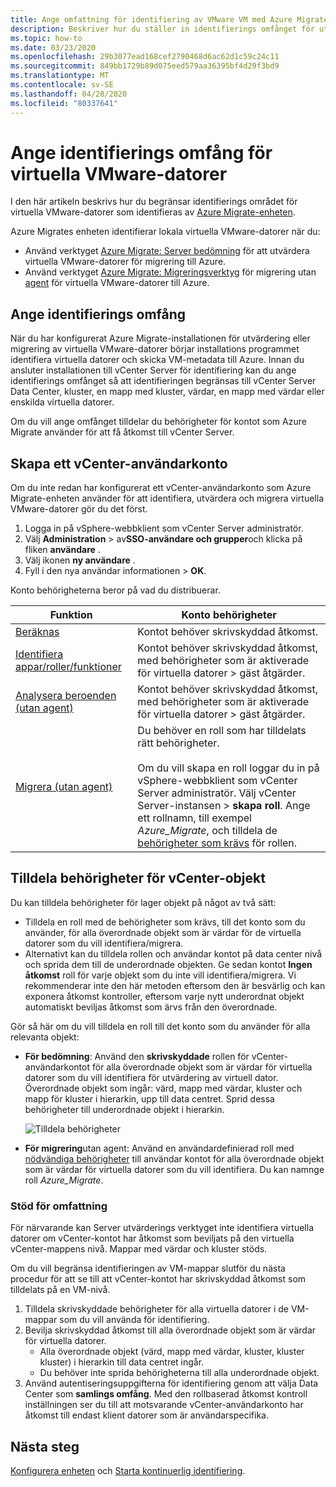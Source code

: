 ```yaml
---
title: Ange omfattning för identifiering av VMware VM med Azure Migrate
description: Beskriver hur du ställer in identifierings omfånget för utvärdering av virtuella VMware-datorer och migrering med Azure Migrate.
ms.topic: how-to
ms.date: 03/23/2020
ms.openlocfilehash: 29b3077ead168cef2790468d6ac62d1c59c24c11
ms.sourcegitcommit: 849bb1729b89d075eed579aa36395bf4d29f3bd9
ms.translationtype: MT
ms.contentlocale: sv-SE
ms.lasthandoff: 04/28/2020
ms.locfileid: "80337641"
---
```

# <a name="set-discovery-scope-for-vmware-vms"></a>Ange identifierings omfång för virtuella VMware-datorer

I den här artikeln beskrivs hur du begränsar identifierings området för virtuella VMware-datorer som identifieras av [Azure Migrate-enheten](migrate-appliance-architecture.md).

Azure Migrates enheten identifierar lokala virtuella VMware-datorer när du: 

- Använd verktyget [Azure Migrate: Server bedömning](migrate-services-overview.md#azure-migrate-server-assessment-tool) för att utvärdera virtuella VMware-datorer för migrering till Azure.
- Använd verktyget [Azure Migrate: Migreringsverktyg](migrate-services-overview.md#azure-migrate-server-migration-tool) för migrering utan [agent](server-migrate-overview.md) för virtuella VMware-datorer till Azure.

## <a name="set-discovery-scope"></a>Ange identifierings omfång


När du har konfigurerat Azure Migrate-installationen för utvärdering eller migrering av virtuella VMware-datorer börjar installations programmet identifiera virtuella datorer och skicka VM-metadata till Azure. Innan du ansluter installationen till vCenter Server för identifiering kan du ange identifierings omfånget så att identifieringen begränsas till vCenter Server Data Center, kluster, en mapp med kluster, värdar, en mapp med värdar eller enskilda virtuella datorer.

Om du vill ange omfånget tilldelar du behörigheter för kontot som Azure Migrate använder för att få åtkomst till vCenter Server.

## <a name="create-a-vcenter-user-account"></a>Skapa ett vCenter-användarkonto

Om du inte redan har konfigurerat ett vCenter-användarkonto som Azure Migrate-enheten använder för att identifiera, utvärdera och migrera virtuella VMware-datorer gör du det först.

1.    Logga in på vSphere-webbklient som vCenter Server administratör.
2.    Välj **Administration** > av**SSO-användare och grupper**och klicka på fliken **användare** .
3.    Välj ikonen **ny användare** .
4.    Fyll i den nya användar informationen > **OK**.

Konto behörigheterna beror på vad du distribuerar.

**Funktion** | **Konto behörigheter**
--- | ---
[Beräknas](tutorial-assess-vmware.md)| Kontot behöver skrivskyddad åtkomst.
[Identifiera appar/roller/funktioner](how-to-discover-applications.md) | Kontot behöver skrivskyddad åtkomst, med behörigheter som är aktiverade för virtuella datorer > gäst åtgärder.
[Analysera beroenden (utan agent)](how-to-create-group-machine-dependencies-agentless.md) | Kontot behöver skrivskyddad åtkomst, med behörigheter som är aktiverade för virtuella datorer > gäst åtgärder.
[Migrera (utan agent)](tutorial-migrate-vmware.md) | Du behöver en roll som har tilldelats rätt behörigheter.<br/><br/> Om du vill skapa en roll loggar du in på vSphere-webbklient som vCenter Server administratör. Välj vCenter Server-instansen > **skapa roll**. Ange ett rollnamn, till exempel <em>Azure_Migrate</em>, och tilldela de [behörigheter som krävs](migrate-support-matrix-vmware-migration.md#agentless-vmware-servers) för rollen.


## <a name="assign-permissions-on-vcenter-objects"></a>Tilldela behörigheter för vCenter-objekt

Du kan tilldela behörigheter för lager objekt på något av två sätt:

- Tilldela en roll med de behörigheter som krävs, till det konto som du använder, för alla överordnade objekt som är värdar för de virtuella datorer som du vill identifiera/migrera.
- Alternativt kan du tilldela rollen och användar kontot på data center nivå och sprida dem till de underordnade objekten. Ge sedan kontot **Ingen åtkomst** roll för varje objekt som du inte vill identifiera/migrera. Vi rekommenderar inte den här metoden eftersom den är besvärlig och kan exponera åtkomst kontroller, eftersom varje nytt underordnat objekt automatiskt beviljas åtkomst som ärvs från den överordnade.

Gör så här om du vill tilldela en roll till det konto som du använder för alla relevanta objekt:

- **För bedömning**: Använd den **skrivskyddade** rollen för vCenter-användarkontot för alla överordnade objekt som är värdar för virtuella datorer som du vill identifiera för utvärdering av virtuell dator. Överordnade objekt som ingår: värd, mapp med värdar, kluster och mapp för kluster i hierarkin, upp till data centret. Sprid dessa behörigheter till underordnade objekt i hierarkin.

    ![Tilldela behörigheter](./media/tutorial-assess-vmware/assign-perms.png)

- **För migrering**utan agent: Använd en användardefinierad roll med [nödvändiga behörigheter](migrate-support-matrix-vmware-migration.md#agentless-vmware-servers) till användar kontot för alla överordnade objekt som är värdar för virtuella datorer som du vill identifiera. Du kan namnge roll <em>Azure_Migrate</em>.

### <a name="scope-support"></a>Stöd för omfattning

För närvarande kan Server utvärderings verktyget inte identifiera virtuella datorer om vCenter-kontot har åtkomst som beviljats på den virtuella vCenter-mappens nivå. Mappar med värdar och kluster stöds.

Om du vill begränsa identifieringen av VM-mappar slutför du nästa procedur för att se till att vCenter-kontot har skrivskyddad åtkomst som tilldelats på en VM-nivå.

1. Tilldela skrivskyddade behörigheter för alla virtuella datorer i de VM-mappar som du vill använda för identifiering.
2. Bevilja skrivskyddad åtkomst till alla överordnade objekt som är värdar för virtuella datorer.
    - Alla överordnade objekt (värd, mapp med värdar, kluster, kluster kluster) i hierarkin till data centret ingår.
    - Du behöver inte sprida behörigheterna till alla underordnade objekt.
3. Använd autentiseringsuppgifterna för identifiering genom att välja Data Center som **samlings omfång**. Med den rollbaserad åtkomst kontroll inställningen ser du till att motsvarande vCenter-användarkonto har åtkomst till endast klient datorer som är användarspecifika.


## <a name="next-steps"></a>Nästa steg

[Konfigurera enheten](how-to-set-up-appliance-vmware.md) och [Starta kontinuerlig identifiering](how-to-set-up-appliance-vmware.md#start-continuous-discovery-by-providing-vcenter-server-and-vm-credential).
